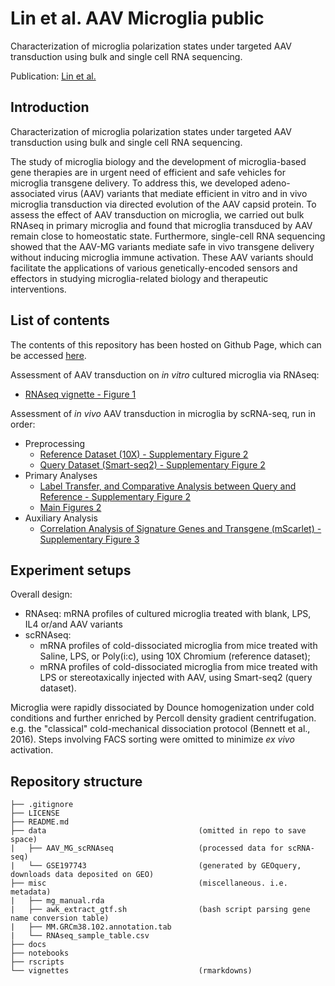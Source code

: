 # Lin et al. AAV Microglia public

Characterization of microglia polarization states under targeted AAV transduction using bulk and single cell RNA sequencing.

Publication:
[Lin et al.]()

## Introduction

Characterization of microglia polarization states under targeted AAV transduction using bulk and single cell RNA sequencing.

The study of microglia biology and the development of microglia-based gene therapies are in urgent need of efficient and safe vehicles for microglia transgene delivery. To address this, we developed adeno-associated virus (AAV) variants that mediate efficient in vitro and in vivo microglia transduction via directed evolution of the AAV capsid protein. To assess the effect of AAV transduction on microglia, we carried out bulk RNAseq in primary microglia and found that microglia transduced by AAV remain close to homeostatic state. Furthermore, single-cell RNA sequencing showed that the AAV-MG variants mediate safe in vivo transgene delivery without inducing microglia immune activation. These AAV variants should facilitate the applications of various genetically-encoded sensors and effectors in studying microglia-related biology and therapeutic interventions.

## List of contents

The contents of this repository has been hosted on Github Page, which can be accessed [here](https://ruiyuraywang.github.io/Lin_AAV_Microglia_public/index.html).

Assessment of AAV transduction on *in vitro* cultured microglia via RNAseq:

  + [RNAseq vignette - Figure 1](https://ruiyuraywang.github.io/Lin_AAV_Microglia_public/Fig1_rnaseq.html)

Assessment of *in vivo* AAV transduction in microglia by scRNA-seq, run in order:

  * Preprocessing
    + [Reference Dataset (10X) - Supplementary Figure 2](https://ruiyuraywang.github.io/Lin_AAV_Microglia_public/FigS2_scRNAseq_reference_QC.html)
    + [Query Dataset (Smart-seq2) - Supplementary Figure 2](https://ruiyuraywang.github.io/Lin_AAV_Microglia_public/FigS2_scRNAseq_query_QC.html)
  * Primary Analyses
    + [Label Transfer, and Comparative Analysis between Query and Reference - Supplementary Figure 2](https://ruiyuraywang.github.io/Lin_AAV_Microglia_public/FigS2_scRNAseq_label_transfer.html)
    + [Main Figures 2](https://ruiyuraywang.github.io/Lin_AAV_Microglia_public/Fig2_main_figs.html)
  * Auxiliary Analysis
    + [Correlation Analysis of Signature Genes and Transgene (mScarlet) - Supplementary Figure 3](https://ruiyuraywang.github.io/Lin_AAV_Microglia_public/FigS3_scRNAseq_corr.html)

## Experiment setups

Overall design:

  * RNAseq: mRNA profiles of cultured microglia treated with blank, LPS, IL4 or/and AAV variants
  * scRNAseq: 
      + mRNA profiles of cold-dissociated microglia from mice treated with Saline, LPS, or Poly(i:c), using 10X Chromium (reference dataset); 
      + mRNA profiles of cold-dissociated microglia from mice treated with LPS or stereotaxically injected with AAV, using Smart-seq2 (query dataset).

Microglia were rapidly dissociated by Dounce homogenization under cold conditions and further enriched by Percoll density gradient centrifugation. e.g. the "classical" cold-mechanical dissociation protocol (Bennett et al., 2016). Steps involving FACS sorting were omitted to minimize *ex vivo* activation.

## Repository structure

```
├── .gitignore
├── LICENSE
├── README.md
├── data                                  (omitted in repo to save space)
|   ├── AAV_MG_scRNAseq                   (processed data for scRNA-seq)
|   └── GSE197743                         (generated by GEOquery, downloads data deposited on GEO)
├── misc                                  (miscellaneous. i.e. metadata)
|   ├── mg_manual.rda
|   ├── awk_extract_gtf.sh                (bash script parsing gene name conversion table)
|   ├── MM.GRCm38.102.annotation.tab
|   └── RNAseq_sample_table.csv
├── docs
├── notebooks
├── rscripts
└── vignettes                             (rmarkdowns)
```